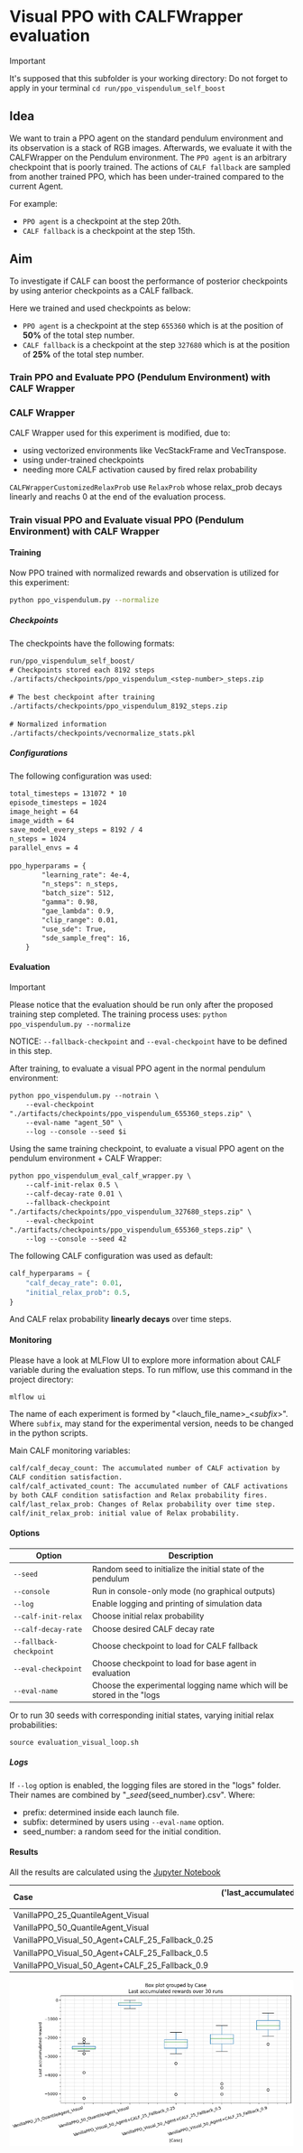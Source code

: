 # Visual PPO with CALFWrapper evaluation

> [!IMPORTANT]  
> It's supposed that this subfolder is your working directory: 
> Do not forget to apply in your terminal `cd run/ppo_vispendulum_self_boost`

## Idea
We want to train a PPO agent on the standard pendulum environment and its observation is a stack of RGB images. Afterwards, we evaluate it with the CALFWrapper on the Pendulum environment.
The `PPO agent` is an arbitrary checkpoint that is poorly trained.
The actions of `CALF fallback` are sampled from another trained PPO, which has been under-trained compared to the current Agent.

For example:
- `PPO agent` is a checkpoint at the step 20th.
- `CALF fallback` is a checkpoint at the step 15th.

## Aim
To investigate if CALF can boost the performance of posterior checkpoints by using anterior checkpoints as a CALF fallback.

Here we trained and used checkpoints as below:
- `PPO agent` is a checkpoint at the step `655360` which is at the position of **50%** of the total step number.
- `CALF fallback` is a checkpoint at the step `327680` which is at the position of **25%** of the total step number.

### Train PPO and Evaluate PPO (Pendulum Environment) with CALF Wrapper

### CALF Wrapper
CALF Wrapper used for this experiment is modified, due to:
- using vectorized environments like VecStackFrame and VecTranspose.
- using under-trained checkpoints
- needing more CALF activation caused by fired relax probability

`CALFWrapperCustomizedRelaxProb` use `RelaxProb` whose relax_prob decays linearly and reachs 0 at the end of the evaluation process. 

### Train visual PPO and Evaluate visual PPO (Pendulum Environment) with CALF Wrapper
#### Training
Now PPO trained with normalized rewards and observation is utilized for this experiment:

```bash
python ppo_vispendulum.py --normalize
```

##### Checkpoints

The checkpoints have the following formats:
```
run/ppo_vispendulum_self_boost/
# Checkpoints stored each 8192 steps
./artifacts/checkpoints/ppo_vispendulum_<step-number>_steps.zip

# The best checkpoint after training
./artifacts/checkpoints/ppo_vispendulum_8192_steps.zip 

# Normalized information 
./artifacts/checkpoints/vecnormalize_stats.pkl 
```

##### Configurations

The following configuration was used:

```
total_timesteps = 131072 * 10
episode_timesteps = 1024
image_height = 64
image_width = 64
save_model_every_steps = 8192 / 4
n_steps = 1024
parallel_envs = 4

ppo_hyperparams = {
        "learning_rate": 4e-4,
        "n_steps": n_steps, 
        "batch_size": 512, 
        "gamma": 0.98,
        "gae_lambda": 0.9,
        "clip_range": 0.01,
        "use_sde": True,
        "sde_sample_freq": 16,
    }
```

#### Evaluation
> [!IMPORTANT]  
> Please notice that the evaluation should be run only after the proposed training step completed.
> The training process uses: `python ppo_vispendulum.py --normalize`

NOTICE: `--fallback-checkpoint` and `--eval-checkpoint` have to be defined in this step.

After training, to evaluate a visual PPO agent in the normal pendulum environment:

```shell
python ppo_vispendulum.py --notrain \
    --eval-checkpoint "./artifacts/checkpoints/ppo_vispendulum_655360_steps.zip" \
    --eval-name "agent_50" \
    --log --console --seed $i
```

Using the same training checkpoint, to evaluate a visual PPO agent on the pendulum environment + CALF Wrapper:

```shell
python ppo_vispendulum_eval_calf_wrapper.py \
    --calf-init-relax 0.5 \
    --calf-decay-rate 0.01 \
    --fallback-checkpoint "./artifacts/checkpoints/ppo_vispendulum_327680_steps.zip" \
    --eval-checkpoint "./artifacts/checkpoints/ppo_vispendulum_655360_steps.zip" \
    --log --console --seed 42
```

The following CALF configuration was used as default:
```python
calf_hyperparams = {
    "calf_decay_rate": 0.01,
    "initial_relax_prob": 0.5,
}
```

And CALF relax probability **linearly decays** over time steps.


#### Monitoring

Please have a look at MLFlow UI to explore more information about CALF variable during the evaluation steps.
To run mlflow, use this command in the project directory:
```
mlflow ui
```

The name of each experiment is formed by "<lauch_file_name>_<_subfix_>". Where `subfix`, may stand for the experimental version, needs to be changed in the python scripts.

Main CALF monitoring variables:
```
calf/calf_decay_count: The accumulated number of CALF activation by CALF condition satisfaction.
calf/calf_activated_count: The accumulated number of CALF activations by both CALF condition satisfaction and Relax probability fires.
calf/last_relax_prob: Changes of Relax probability over time step.
calf/init_relax_prob: initial value of Relax probability.
```

#### Options

Option | Description |
| ----- |  ----- |
| `--seed` | Random seed to initialize the initial state of the pendulum |
| `--console` | Run in console-only mode (no graphical outputs) |
| `--log` | Enable logging and printing of simulation data |
| `--calf-init-relax` | Choose initial relax probability |
| `--calf-decay-rate` | Choose desired CALF decay rate |
| `--fallback-checkpoint` | Choose checkpoint to load for CALF fallback |
| `--eval-checkpoint` | Choose checkpoint to load for base agent in evaluation |
| `--eval-name` | Choose the experimental logging name which will be stored in the "logs| folder |

Or to run 30 seeds with corresponding initial states, varying initial relax probabilities:
```
source evaluation_visual_loop.sh
```

##### Logs
If `--log` option is enabled, the logging files are stored in the "logs" folder. Their names are combined by "<prefix>_<subfix>_seed_{seed_number}.csv".
Where:
- prefix: determined inside each launch file.
- subfix: determined by users using `--eval-name` option.
- seed_number: a random seed for the initial condition.

#### Results
All the results are calculated using the [Jupyter Notebook](../../analysis/ppo_vispendulum_self_boost/visual_analysis.ipynb) 

| Case                                             |   ('last_accumulated_reward', 'std') |   ('last_accumulated_reward', 'var') |   ('last_accumulated_reward', 'min') |   ('last_accumulated_reward', 'mean') |   ('last_accumulated_reward', 'median') |   ('last_accumulated_reward', 'max') |
|:-------------------------------------------------|-------------------------------------:|-------------------------------------:|-------------------------------------:|--------------------------------------:|----------------------------------------:|-------------------------------------:|
| VanillaPPO_25_QuantileAgent_Visual               |                              571.752 |                             326900   |                            -5238.11  |                             -2657.07  |                               -2588.13  |                           -2076.04   |
| VanillaPPO_50_QuantileAgent_Visual               |                              126.733 |                              16061.3 |                             -438.574 |                              -185.253 |                                -136.996 |                             -11.8081 |
| VanillaPPO_Visual_50_Agent+CALF_25_Fallback_0.25 |                              604.743 |                             365714   |                            -5032.39  |                             -2397.21  |                               -2239.08  |                           -1712.15   |
| VanillaPPO_Visual_50_Agent+CALF_25_Fallback_0.5  |                              870.613 |                             757968   |                            -5028.6   |                             -2304.5   |                               -2055.79  |                           -1345.2    |
| VanillaPPO_Visual_50_Agent+CALF_25_Fallback_0.9  |                              711.288 |                             505930   |                            -4783.17  |                             -1487.83  |                               -1355.4   |                            -679.703  |



![Box plot](../../gfx/boxplot_visppo_calf_eval.png)
